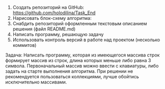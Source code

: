 1. Создать репозиторий на GitHub: https://github.com/holodilina/Task_End
2. Нарисовать блок-схему алгоритма: 
3. Снабдить репозиторий оформленным текстовым описанием решения (файл README.md)
4. Написать программу, решающую задачу
5. Использовать контроль версий в работе над проектом (несколько коммитов)

Задача:
Написать программу, которая из имеющегося массива строк формирует массив из строк, длина которых меньше либо равна 3 символа. Первоначальный массив можно ввести с клавиатуры, либо задать на старте выполнения алгоритма. При решении не рекомендуется пользоваться коллекциями, лучше обойтись исключительно массивами.
